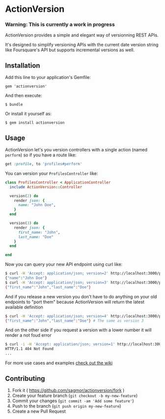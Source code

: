 # ActionVersion

### Warning: This is currently a work in progress

ActionVersion provides a simple and elegant way of versionning REST APIs.

It's designed to simplify versioning APIs with the current date version string
like Foursquare's API but supports incremental versions as well.

## Installation

Add this line to your application's Gemfile:

    gem 'actionversion'

And then execute:

    $ bundle

Or install it yourself as:

    $ gem install actionversion

## Usage

ActionVersion let's you version controllers with a single action (named `perform`) 
so if you have a route like:

```ruby
get :profile, to 'profiles#perform'
```

You can version your `ProfilesController` like:

```ruby
class ProfilesController < ApplicationController
  include ActionVersion::Controller

  version(2) do
    render json: {
      name: "John Doe",
    }
  end

  version(3) do
    render json: {
      first_name: "John",
      last_name: "Doe"
    }
  end

end
```

Now you can query your new API endpoint using curl like:

```bash
$ curl -H 'Accept: application/json; version=2' http://localhost:3000/profile
{"name":"John Doe"}
$ curl -H 'Accept: application/json; version=3' http://localhost:3000/profile
{"first_name":"John","last_name":"Doe"}
```

And if you release a new version you don't have to do anything on your old
endpoints to "port them" because ActionVersion will return the latest available
definition

```bash
$ curl -H 'Accept: application/json; version=4' http://localhost:3000/profile
{"first_name":"John","last_name":"Doe"} # The same as version 3
```

And on the other side if you request a version with a lower number it will 
render a not foud error

```bash
$ curl -i -H 'Accept: application/json; version=1' http://localhost:3000/profile
HTTP/1.1 404 Not Found
...

```

For more use cases and examples [check out the wiki](https://github.com/sagmor/actionversion/wiki)

## Contributing

1. Fork it ( https://github.com/sagmor/actionversion/fork )
2. Create your feature branch (`git checkout -b my-new-feature`)
3. Commit your changes (`git commit -am 'Add some feature'`)
4. Push to the branch (`git push origin my-new-feature`)
5. Create a new Pull Request
